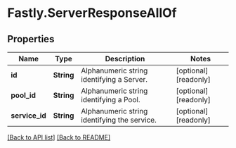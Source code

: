 # Fastly.ServerResponseAllOf

## Properties

Name | Type | Description | Notes
------------ | ------------- | ------------- | -------------
**id** | **String** | Alphanumeric string identifying a Server. | [optional] [readonly] 
**pool_id** | **String** | Alphanumeric string identifying a Pool. | [optional] [readonly] 
**service_id** | **String** | Alphanumeric string identifying the service. | [optional] [readonly] 



[[Back to API list]](../../README.md#endpoints) [[Back to README]](../../README.md)
